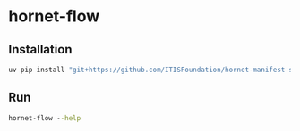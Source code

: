 # hornet-flow

## Installation

```cmd
uv pip install "git+https://github.com/ITISFoundation/hornet-manifest-spec.git@main#subdirectory=tools/hornet-flow"
```


## Run

```cmd
hornet-flow --help
```
